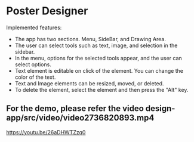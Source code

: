 # Poster Designer

Implemented features:
* The app has two sections. Menu, SideBar, and Drawing Area.
* The user can select tools such as text, image, and selection in the sidebar.
* In the menu, options for the selected tools appear, and the user can select options.
* Text element is editable on click of the element. You can change the color of the text.
* Text and Image elements can be resized, moved, or deleted.
* To delete the element, select the element and then press the "Alt" key.

## For the demo, please refer the video design-app/src/video/video2736820893.mp4
https://youtu.be/26aDHWTZzq0